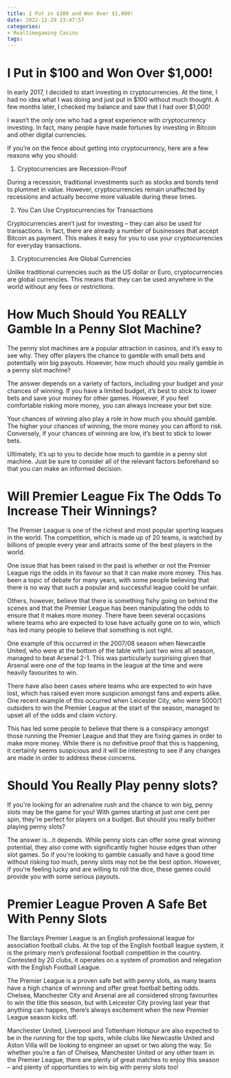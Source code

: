 ```yaml
---
title: I Put in $100 and Won Over $1,000!
date: 2022-12-29 23:47:57
categories:
- Realtimegaming Casino
tags:
---
```



#  I Put in $100 and Won Over $1,000!

In early 2017, I decided to start investing in cryptocurrencies. At the time, I had no idea what I was doing and just put in $100 without much thought. A few months later, I checked my balance and saw that I had over $1,000!

I wasn’t the only one who had a great experience with cryptocurrency investing. In fact, many people have made fortunes by investing in Bitcoin and other digital currencies.

If you’re on the fence about getting into cryptocurrency, here are a few reasons why you should:

1. Cryptocurrencies are Recession-Proof

During a recession, traditional investments such as stocks and bonds tend to plummet in value. However, cryptocurrencies remain unaffected by recessions and actually become more valuable during these times.

2. You Can Use Cryptocurrencies for Transactions

Cryptocurrencies aren’t just for investing – they can also be used for transactions. In fact, there are already a number of businesses that accept Bitcoin as payment. This makes it easy for you to use your cryptocurrencies for everyday transactions.

3. Cryptocurrencies Are Global Currencies

Unlike traditional currencies such as the US dollar or Euro, cryptocurrencies are global currencies. This means that they can be used anywhere in the world without any fees or restrictions.

#  How Much Should You REALLY Gamble In a Penny Slot Machine?

The penny slot machines are a popular attraction in casinos, and it’s easy to see why. They offer players the chance to gamble with small bets and potentially win big payouts. However, how much should you really gamble in a penny slot machine?

The answer depends on a variety of factors, including your budget and your chances of winning. If you have a limited budget, it’s best to stick to lower bets and save your money for other games. However, if you feel comfortable risking more money, you can always increase your bet size.

Your chances of winning also play a role in how much you should gamble. The higher your chances of winning, the more money you can afford to risk. Conversely, if your chances of winning are low, it’s best to stick to lower bets.

Ultimately, it’s up to you to decide how much to gamble in a penny slot machine. Just be sure to consider all of the relevant factors beforehand so that you can make an informed decision.

#  Will Premier League Fix The Odds To Increase Their Winnings?

The Premier League is one of the richest and most popular sporting leagues in the world. The competition, which is made up of 20 teams, is watched by billions of people every year and attracts some of the best players in the world.

One issue that has been raised in the past is whether or not the Premier League rigs the odds in its favour so that it can make more money. This has been a topic of debate for many years, with some people believing that there is no way that such a popular and successful league could be unfair.

Others, however, believe that there is something fishy going on behind the scenes and that the Premier League has been manipulating the odds to ensure that it makes more money. There have been several occasions where teams who are expected to lose have actually gone on to win, which has led many people to believe that something is not right.

One example of this occurred in the 2007/08 season when Newcastle United, who were at the bottom of the table with just two wins all season, managed to beat Arsenal 2-1. This was particularly surprising given that Arsenal were one of the top teams in the league at the time and were heavily favourites to win.

There have also been cases where teams who are expected to win have lost, which has raised even more suspicion amongst fans and experts alike. One recent example of this occurred when Leicester City, who were 5000/1 outsiders to win the Premier League at the start of the season, managed to upset all of the odds and claim victory.

This has led some people to believe that there is a conspiracy amongst those running the Premier League and that they are fixing games in order to make more money. While there is no definitive proof that this is happening, it certainly seems suspicious and it will be interesting to see if any changes are made in order to address these concerns.

#  Should You Really Play penny slots?

If you're looking for an adrenaline rush and the chance to win big, penny slots may be the game for you! With games starting at just one cent per spin, they're perfect for players on a budget. But should you really bother playing penny slots?

The answer is...it depends. While penny slots can offer some great winning potential, they also come with significantly higher house edges than other slot games. So if you're looking to gamble casually and have a good time without risking too much, penny slots may not be the best option. However, if you're feeling lucky and are willing to roll the dice, these games could provide you with some serious payouts.

#  Premier League Proven A Safe Bet With Penny Slots

The Barclays Premier League is an English professional league for association football clubs. At the top of the English football league system, it is the primary men’s professional football competition in the country. Contested by 20 clubs, it operates on a system of promotion and relegation with the English Football League.

The Premier League is a proven safe bet with penny slots, as many teams have a high chance of winning and offer great football betting odds. Chelsea, Manchester City and Arsenal are all considered strong favourites to win the title this season, but with Leicester City proving last year that anything can happen, there’s always excitement when the new Premier League season kicks off.

Manchester United, Liverpool and Tottenham Hotspur are also expected to be in the running for the top spots, while clubs like Newcastle United and Aston Villa will be looking to engineer an upset or two along the way. So whether you’re a fan of Chelsea, Manchester United or any other team in the Premier League, there are plenty of great matches to enjoy this season – and plenty of opportunities to win big with penny slots too!